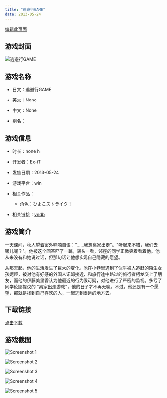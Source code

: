 ```yaml
---
title: "逃避行GAME"
date: 2013-05-24
---
```

[编辑此页面](https://github.com/ACG-3/ADV3-source/blob/main/source/_posts/games/%E9%80%83%E9%81%BF%E8%A1%8CGAME.md)

## 游戏封面

![逃避行GAME](https%3A//pan.timero.xyz/onedrive/img_lib_001/%E9%80%83%E9%81%BF%E8%A1%8CGAME_cover.avif)


## 游戏名称

- 日文：逃避行GAME
- 英文：None
- 中文：None

- 别名：


## 游戏信息

- 时长：none h
- 开发者：Ex-iT
- 发售日期：2013-05-24
- 游戏平台：win
- 相关作品：
   - 角色：ひよこストライク！

- 相关链接：[vndb](https://vndb.org/v12030)


## 游戏简介

一天课间，秋人望着窗外喃喃自语："......我想离家出走"。"听起来不错，我们去哪儿呢？"。他被这个回答吓了一跳，转头一看，邻座的同学正微笑着看着他。他从来没有和她说过话，但那句话让他想实现自己隐藏的愿望。

从那天起，他的生活发生了巨大的变化。他在小巷里遇到了似乎被人追赶的陌生女孩妮娅，被对他有好感的外国人诺姆接近，和旅行途中路过的旅行者柯龙交上了朋友，而他的伊藤美里香认为他最近的行为很可疑，对他进行了严密的监视。多亏了同学伦娜提议的 "离家出走游戏"，他的日子才不再无聊。不过，他还是有一个愿望，那就是找到自己喜欢的人，一起逃到很远的地方去。




## 下载链接

[点击下载](https://pan.timero.xyz/onedrive/adv_lib_001/%E9%80%83%E9%81%BF%E8%A1%8CGAME)


## 游戏截图


![Screenshot 1](https%3A//pan.timero.xyz/onedrive/img_lib_001/%E9%80%83%E9%81%BF%E8%A1%8CGAME_Screenshot_1.avif)

![Screenshot 2](https%3A//pan.timero.xyz/onedrive/img_lib_001/%E9%80%83%E9%81%BF%E8%A1%8CGAME_Screenshot_2.avif)

![Screenshot 3](https%3A//pan.timero.xyz/onedrive/img_lib_001/%E9%80%83%E9%81%BF%E8%A1%8CGAME_Screenshot_3.avif)

![Screenshot 4](https%3A//pan.timero.xyz/onedrive/img_lib_001/%E9%80%83%E9%81%BF%E8%A1%8CGAME_Screenshot_4.avif)

![Screenshot 5](https%3A//pan.timero.xyz/onedrive/img_lib_001/%E9%80%83%E9%81%BF%E8%A1%8CGAME_Screenshot_5.avif)

